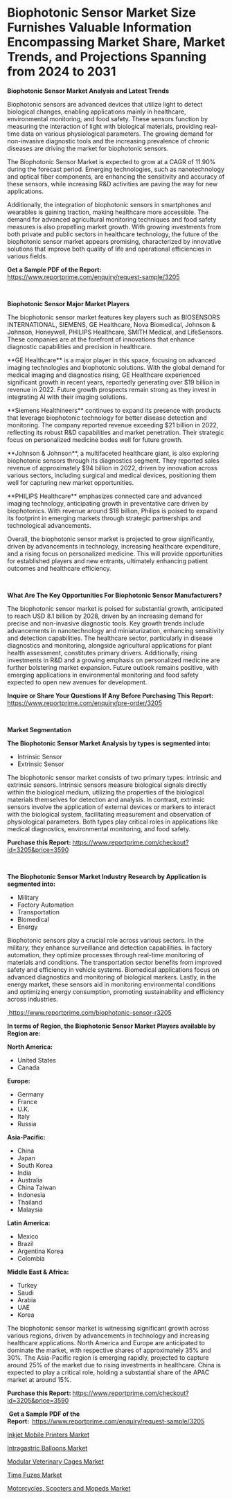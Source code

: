 <p><h1>Biophotonic Sensor Market Size Furnishes Valuable Information Encompassing Market Share, Market Trends, and Projections Spanning from 2024 to 2031</h1></p><p><strong>Biophotonic Sensor Market Analysis and Latest Trends</strong></p>
<p><p>Biophotonic sensors are advanced devices that utilize light to detect biological changes, enabling applications mainly in healthcare, environmental monitoring, and food safety. These sensors function by measuring the interaction of light with biological materials, providing real-time data on various physiological parameters. The growing demand for non-invasive diagnostic tools and the increasing prevalence of chronic diseases are driving the market for biophotonic sensors.</p><p>The Biophotonic Sensor Market is expected to grow at a CAGR of 11.90% during the forecast period. Emerging technologies, such as nanotechnology and optical fiber components, are enhancing the sensitivity and accuracy of these sensors, while increasing R&D activities are paving the way for new applications. </p><p>Additionally, the integration of biophotonic sensors in smartphones and wearables is gaining traction, making healthcare more accessible. The demand for advanced agricultural monitoring techniques and food safety measures is also propelling market growth. With growing investments from both private and public sectors in healthcare technology, the future of the biophotonic sensor market appears promising, characterized by innovative solutions that improve both quality of life and operational efficiencies in various fields.</p></p>
<p><strong>Get a Sample PDF of the Report:&nbsp;</strong> <a href="https://www.reportprime.com/enquiry/request-sample/3205">https://www.reportprime.com/enquiry/request-sample/3205</a></p>
<p>&nbsp;</p>
<p><strong>Biophotonic Sensor Major Market Players</strong></p>
<p><p>The biophotonic sensor market features key players such as BIOSENSORS INTERNATIONAL, SIEMENS, GE Healthcare, Nova Biomedical, Johnson & Johnson, Honeywell, PHILIPS Healthcare, SMITH Medical, and LifeSensors. These companies are at the forefront of innovations that enhance diagnostic capabilities and precision in healthcare.</p><p>**GE Healthcare** is a major player in this space, focusing on advanced imaging technologies and biophotonic solutions. With the global demand for medical imaging and diagnostics rising, GE Healthcare experienced significant growth in recent years, reportedly generating over $19 billion in revenue in 2022. Future growth prospects remain strong as they invest in integrating AI with their imaging solutions.</p><p>**Siemens Healthineers** continues to expand its presence with products that leverage biophotonic technology for better disease detection and monitoring. The company reported revenue exceeding $21 billion in 2022, reflecting its robust R&D capabilities and market penetration. Their strategic focus on personalized medicine bodes well for future growth.</p><p>**Johnson & Johnson**, a multifaceted healthcare giant, is also exploring biophotonic sensors through its diagnostics segment. They reported sales revenue of approximately $94 billion in 2022, driven by innovation across various sectors, including surgical and medical devices, positioning them well for capturing new market opportunities.</p><p>**PHILIPS Healthcare** emphasizes connected care and advanced imaging technology, anticipating growth in preventative care driven by biophotonics. With revenue around $18 billion, Philips is poised to expand its footprint in emerging markets through strategic partnerships and technological advancements.</p><p>Overall, the biophotonic sensor market is projected to grow significantly, driven by advancements in technology, increasing healthcare expenditure, and a rising focus on personalized medicine. This will provide opportunities for established players and new entrants, ultimately enhancing patient outcomes and healthcare efficiency.</p></p>
<p>&nbsp;</p>
<p><strong>What Are The Key Opportunities For Biophotonic Sensor Manufacturers?</strong></p>
<p><p>The biophotonic sensor market is poised for substantial growth, anticipated to reach USD 8.1 billion by 2028, driven by an increasing demand for precise and non-invasive diagnostic tools. Key growth trends include advancements in nanotechnology and miniaturization, enhancing sensitivity and detection capabilities. The healthcare sector, particularly in disease diagnostics and monitoring, alongside agricultural applications for plant health assessment, constitutes primary drivers. Additionally, rising investments in R&D and a growing emphasis on personalized medicine are further bolstering market expansion. Future outlook remains positive, with emerging applications in environmental monitoring and food safety expected to open new avenues for development.</p></p>
<p><strong>Inquire or Share Your Questions If Any Before Purchasing This Report:</strong> <a href="https://www.reportprime.com/enquiry/pre-order/3205">https://www.reportprime.com/enquiry/pre-order/3205</a></p>
<p>&nbsp;</p>
<p><strong>Market Segmentation</strong></p>
<p><strong>The Biophotonic Sensor Market Analysis by types is segmented into:</strong></p>
<p><ul><li>Intrinsic Sensor</li><li>Extrinsic Sensor</li></ul></p>
<p><p>The biophotonic sensor market consists of two primary types: intrinsic and extrinsic sensors. Intrinsic sensors measure biological signals directly within the biological medium, utilizing the properties of the biological materials themselves for detection and analysis. In contrast, extrinsic sensors involve the application of external devices or markers to interact with the biological system, facilitating measurement and observation of physiological parameters. Both types play critical roles in applications like medical diagnostics, environmental monitoring, and food safety.</p></p>
<p><strong>Purchase this Report:&nbsp;</strong><a href="https://www.reportprime.com/checkout?id=3205&price=3590">https://www.reportprime.com/checkout?id=3205&price=3590</a></p>
<p>&nbsp;</p>
<p><strong>The Biophotonic Sensor Market Industry Research by Application is segmented into:</strong></p>
<p><ul><li>Military</li><li>Factory Automation</li><li>Transportation</li><li>Biomedical</li><li>Energy</li></ul></p>
<p><p>Biophotonic sensors play a crucial role across various sectors. In the military, they enhance surveillance and detection capabilities. In factory automation, they optimize processes through real-time monitoring of materials and conditions. The transportation sector benefits from improved safety and efficiency in vehicle systems. Biomedical applications focus on advanced diagnostics and monitoring of biological markers. Lastly, in the energy market, these sensors aid in monitoring environmental conditions and optimizing energy consumption, promoting sustainability and efficiency across industries.</p></p>
<p><a href="https://www.reportprime.com/biophotonic-sensor-r3205">&nbsp;https://www.reportprime.com/biophotonic-sensor-r3205</a></p>
<p><strong>In terms of Region, the Biophotonic Sensor Market Players available by Region are:</strong></p>
<p>
    <p> <strong> North America: </strong>
        <ul>
            <li>United States</li>
            <li>Canada</li>
        </ul>
        </p> 
    <p> <strong> Europe: </strong>
        <ul>
            <li>Germany</li>
            <li>France</li>
            <li>U.K.</li>
            <li>Italy</li>
            <li>Russia</li>
        </ul>
        </p> 
    <p> <strong> Asia-Pacific: </strong>
        <ul>
            <li>China</li>
            <li>Japan</li>
            <li>South Korea</li>
            <li>India</li>
            <li>Australia</li>
            <li>China Taiwan</li>
            <li>Indonesia</li>
            <li>Thailand</li>
            <li>Malaysia</li>
        </ul>
        </p> 
    <p> <strong> Latin America: </strong>
        <ul>
            <li>Mexico</li>
            <li>Brazil</li>
            <li>Argentina Korea</li>
            <li>Colombia</li>
        </ul>
        </p> 
    <p> <strong> Middle East & Africa: </strong>
        <ul>
            <li>Turkey</li>
            <li>Saudi</li>
            <li>Arabia</li>
            <li>UAE</li>
            <li>Korea</li>
        </ul>
    </p>
    </p>
<p><p>The biophotonic sensor market is witnessing significant growth across various regions, driven by advancements in technology and increasing healthcare applications. North America and Europe are anticipated to dominate the market, with respective shares of approximately 35% and 30%. The Asia-Pacific region is emerging rapidly, projected to capture around 25% of the market due to rising investments in healthcare. China is expected to play a critical role, holding a substantial share of the APAC market at around 15%.</p></p>
<p><strong>Purchase this Report: </strong><a href="https://www.reportprime.com/checkout?id=3205&price=3590">https://www.reportprime.com/checkout?id=3205&price=3590</a></p>
<p>&nbsp;<strong>Get a Sample PDF of the Report:&nbsp;&nbsp;</strong><a href="https://www.reportprime.com/enquiry/request-sample/3205">https://www.reportprime.com/enquiry/request-sample/3205</a></p>
<p><strong></strong></p>
<p><p><a href="https://github.com/hgf64gh/Market-Research-Report-List-1/blob/main/inkjet-mobile-printers-market.md">Inkjet Mobile Printers Market</a></p><p><a href="https://www.linkedin.com/pulse/market-leaders-laggards-global-intragastric-balloons-trends-zghbe?trackingId=p%2BQHt4kvRWmIRkR39bpKZQ%3D%3D">Intragastric Balloons Market</a></p><p><a href="https://issuu.com/reportprime-2/docs/modular-veterinary-cages-market-siz_6f16ca90612c76">Modular Veterinary Cages Market</a></p><p><a href="https://github.com/SanjidaMahmud54/Market-Research-Report-List-1/blob/main/time-fuzes-market.md">Time Fuzes Market</a></p><p><a href="https://issuu.com/reportprime-2/docs/motorcycles-scooters-and-mopeds-mar_403736eea91033">Motorcycles, Scooters and Mopeds Market</a></p></p>